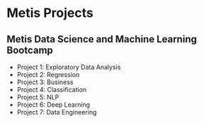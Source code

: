# Metis Projects

## Metis Data Science and Machine Learning Bootcamp

- Project 1: Exploratory Data Analysis
- Project 2: Regression
- Project 3: Business
- Project 4: Classification
- Project 5: NLP
- Project 6: Deep Learning
- Project 7: Data Engineering
